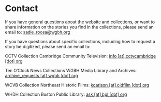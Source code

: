 # Contact

If you have general questions about the website and collections, or want to
share information on the stories you find in the collections, please send an
email to: sadie_roosa@wgbh.org

If you have questions about specific collections, including how to request a
story be digitized, please send an email
to:

CCTV
Collection
Cambridge Community
Television: 
<a
href=&#109;&#97;&#105;&#108;&#116;&#111;&#58;&#105;&#110;&#102;&#111;&#64;&#99;&#99;&#116;&#118;&#99;&#97;&#109;&#98;&#114;&#105;&#100;&#103;&#101;&#46;&#111;&#114;&#103;>&#105;&#110;&#102;&#111;&#32;&#91;&#97;&#116;&#93;&#32;&#99;&#99;&#116;&#118;&#99;&#97;&#109;&#98;&#114;&#105;&#100;&#103;&#101;&#32;&#91;&#100;&#111;&#116;&#93;&#32;&#111;&#114;&#103;</a>

Ten O’Clock News
Collections
WGBH Media Library and
Archives: 
<a
href=&#109;&#97;&#105;&#108;&#116;&#111;&#58;&#97;&#114;&#99;&#104;&#105;&#118;&#101;&#95;&#114;&#101;&#113;&#117;&#101;&#115;&#116;&#115;&#64;&#119;&#103;&#98;&#104;&#46;&#111;&#114;&#103;>&#97;&#114;&#99;&#104;&#105;&#118;&#101;&#95;&#114;&#101;&#113;&#117;&#101;&#115;&#116;&#115;&#32;&#91;&#97;&#116;&#93;&#32;&#119;&#103;&#98;&#104;&#32;&#91;&#100;&#111;&#116;&#93;&#32;&#111;&#114;&#103;</a>

WCVB
Collection
Northeast Historic
Films: 
<a
href=&#109;&#97;&#105;&#108;&#116;&#111;&#58;&#107;&#99;&#97;&#114;&#108;&#115;&#111;&#110;&#64;&#111;&#108;&#100;&#102;&#105;&#108;&#109;&#46;&#111;&#114;&#103;>&#107;&#99;&#97;&#114;&#108;&#115;&#111;&#110;&#32;&#91;&#97;&#116;&#93;&#32;&#111;&#108;&#100;&#102;&#105;&#108;&#109;&#32;&#91;&#100;&#111;&#116;&#93;&#32;&#111;&#114;&#103;</a>

WHDH
Collection
Boston Public
Library: 
<a
href=&#109;&#97;&#105;&#108;&#116;&#111;&#58;&#97;&#115;&#107;&#64;&#98;&#112;&#108;&#46;&#111;&#114;&#103;>&#97;&#115;&#107;&#32;&#91;&#97;&#116;&#93;&#32;&#98;&#112;&#108;&#32;&#91;&#100;&#111;&#116;&#93;&#32;&#111;&#114;&#103;</a>
